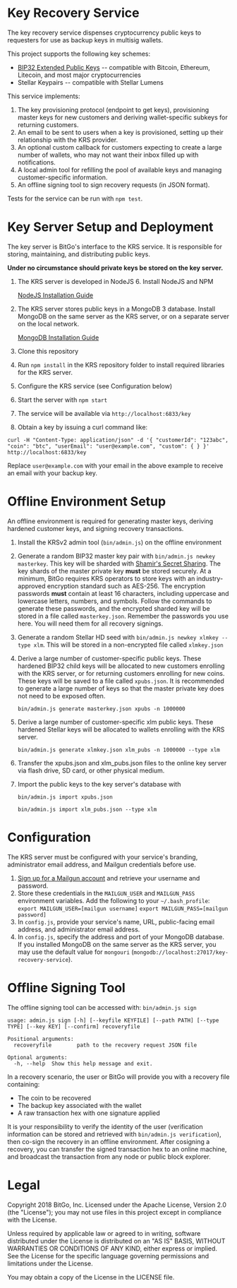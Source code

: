 Key Recovery Service
====================
The key recovery service dispenses cryptocurrency public keys to requesters for use as backup keys in multisig wallets.

This project supports the following key schemes:
 - [BIP32 Extended Public Keys](https://github.com/bitcoin/bips/blob/master/bip-0032.mediawiki) -- compatible with Bitcoin, Ethereum, Litecoin, and most major cryptocurrencies
 - Stellar Keypairs -- compatible with Stellar Lumens

This service implements:

1. The key provisioning protocol (endpoint to get keys), provisioning master keys for new customers and deriving wallet-specific subkeys for returning customers.
2. An email to be sent to users when a key is provisioned, setting up their relationship with the KRS provider. 
3. An optional custom callback for customers expecting to create a large number of wallets, who may not want their inbox filled up with notifications.
4. A local admin tool for refilling the pool of available keys and managing customer-specific information.
5. An offline signing tool to sign recovery requests (in JSON format).

Tests for the service can be run with ``npm test``. 

Key Server Setup and Deployment
====================
The key server is BitGo's interface to the KRS service. It is responsible for storing, maintaining, and distributing public keys.

**Under no circumstance should private keys be stored on the key server.**

1. The KRS server is developed in NodeJS 6. Install NodeJS and NPM

    [NodeJS Installation Guide](http://howtonode.org/how-to-install-nodejs)
2. The KRS server stores public keys in a MongoDB 3 database. Install MongoDB on the same server as the KRS server, or on a separate server on the local network.

    [MongoDB Installation Guide](https://docs.mongodb.com/manual/installation/) 
3. Clone this repository
4. Run `npm install` in the KRS repository folder to install required libraries for the KRS server.
5. Configure the KRS service (see Configuration below)
6. Start the server with `npm start`
7. The service will be available via `http://localhost:6833/key`
8. Obtain a key by issuing a curl command like:

`curl -H "Content-Type: application/json" -d '{ "customerId": "123abc", "coin": "btc", "userEmail": "user@example.com", "custom": { } }' http://localhost:6833/key`

Replace `user@example.com` with your email in the above example to receive an email with your backup key.

Offline Environment Setup
====================
An offline environment is required for generating master keys, deriving hardened customer keys, and signing recovery transactions.

1. Install the KRSv2 admin tool (``bin/admin.js``) on the offline environment
2. Generate a random BIP32 master key pair with ``bin/admin.js newkey masterkey``. This key will be sharded with [Shamir's Secret Sharing](https://en.wikipedia.org/wiki/Shamir%27s_Secret_Sharing).
The key shards of the master private key **must** be stored securely. At a minimum, BitGo requires KRS operators to store keys with an industry-approved encryption standard such as AES-256. The encryption passwords **must** contain at least 16 characters, including uppercase and lowercase letters, numbers, and symbols.
Follow the commands to generate these passwords, and the encrypted sharded key will be stored in a file called ``masterkey.json``. Remember the passwords you use here. You will need them for all recovery signings.
3. Generate a random Stellar HD seed with ``bin/admin.js newkey xlmkey --type xlm``. This will be stored in a non-encrypted file called ``xlmkey.json``
4. Derive a large number of customer-specific public keys. These hardened BIP32 child keys will be allocated to new customers enrolling with the KRS server, or for returning customers enrolling for new coins. These keys will be saved to a file called ``xpubs.json``. It is recommended to generate a large number of keys so that the master private key does not need to be exposed often.

    ``bin/admin.js generate masterkey.json xpubs -n 1000000``
    

5. Derive a large number of customer-specific xlm public keys. These hardened Stellar keys will be allocated to wallets enrolling with the KRS server.

    ``bin/admin.js generate xlmkey.json xlm_pubs -n 1000000 --type xlm``
    
6. Transfer the xpubs.json and xlm_pubs.json files to the online key server via flash drive, SD card, or other physical medium.
7. Import the public keys to the key server's database with

    ``bin/admin.js import xpubs.json``
    
    ``bin/admin.js import xlm_pubs.json --type xlm``

Configuration
====================
The KRS server must be configured with your service's branding, administrator email address, and Mailgun credentials before use.

1. [Sign up for a Mailgun account](https://www.mailgun.com/) and retrieve your username and password.
2. Store these credentials in the ``MAILGUN_USER`` and ``MAILGUN_PASS`` environment variables. Add the following to your ``~/.bash_profile``:
    ``export MAILGUN_USER=[mailgun username]``
    ``export MAILGUN_PASS=[mailgun password]``
3. In ``config.js``, provide your service's name, URL, public-facing email address, and administrator email address.
4. In ``config.js``, specify the address and port of your MongoDB database. If you installed MongoDB on the same server as the KRS server, you may use the default value for ``mongouri`` (``mongodb://localhost:27017/key-recovery-service``).

Offline Signing Tool
====================
The offline signing tool can be accessed with:
``bin/admin.js sign``

```
usage: admin.js sign [-h] [--keyfile KEYFILE] [--path PATH] [--type TYPE] [--key KEY] [--confirm] recoveryfile

Positional arguments:
  recoveryfile        path to the recovery request JSON file

Optional arguments:
  -h, --help  Show this help message and exit.
```

In a recovery scenario, the user or BitGo will provide you with a recovery file containing:
 - The coin to be recovered
 - The backup key associated with the wallet
 - A raw transaction hex with one signature applied
 
It is your responsibility to verify the identity of the user (verification information can be stored and retrieved with ``bin/admin.js verification``), then co-sign the recovery in an offline environment. After cosigning a recovery, you can transfer the signed transaction hex to an online machine, and broadcast the transaction from any node or public block explorer.

Legal
====================
Copyright 2018 BitGo, Inc.
Licensed under the Apache License, Version 2.0 (the "License"); 
you may not use files in this project except in compliance with the License.

Unless required by applicable law or agreed to in writing, software
distributed under the License is distributed on an "AS IS" BASIS,
WITHOUT WARRANTIES OR CONDITIONS OF ANY KIND, either express or implied.
See the License for the specific language governing permissions and
limitations under the License.

You may obtain a copy of the License in the LICENSE file.

